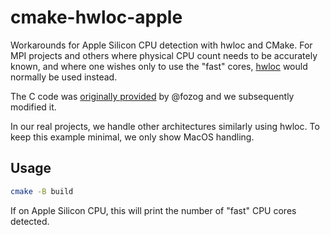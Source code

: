 # cmake-hwloc-apple

Workarounds for Apple Silicon CPU detection with hwloc and CMake.
For MPI projects and others where physical CPU count needs to be accurately known, and where one wishes only to use the "fast" cores, 
[hwloc](https://www.open-mpi.org/projects/hwloc/)
would normally be used instead.

The C code was 
[originally provided](https://github.com/open-mpi/hwloc/issues/454#issuecomment-819436128)
by @fozog and we subsequently modified it.

In our real projects, we handle other architectures similarly using hwloc.
To keep this example minimal, we only show MacOS handling.

## Usage

```sh
cmake -B build
```

If on Apple Silicon CPU, this will print the number of "fast" CPU cores detected.
